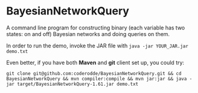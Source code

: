 # BayesianNetworkQuery
A command line program for constructing binary (each variable has two states: on and off) Bayesian networks and doing queries on them.

In order to run the demo, invoke the JAR file with `java -jar YOUR_JAR.jar demo.txt`

Even better, if you have both __Maven__ and __git__ client set up, you could try:

   `git clone git@github.com:coderodde/BayesianNetworkQuery.git && cd BayesianNetworkQuery && mvn compiler:compile && mvn jar:jar && java -jar target/BayesianNetworkQuery-1.61.jar demo.txt` 
